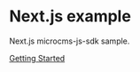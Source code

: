 # Next.js example

Next.js microcms-js-sdk sample.

[Getting Started](https://document.microcms.io/tutorial/next/next-getting-started)
